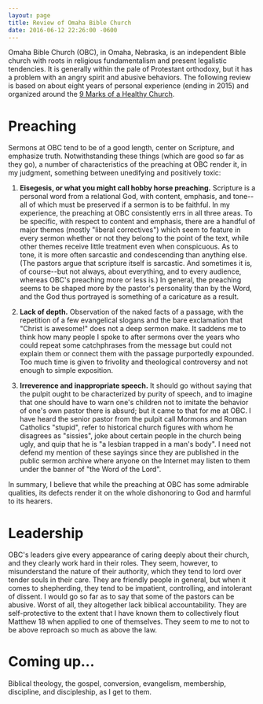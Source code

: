 ```yaml
---
layout: page
title: Review of Omaha Bible Church
date: 2016-06-12 22:26:00 -0600
---
```


Omaha Bible Church (OBC), in Omaha, Nebraska, is an independent Bible church with roots in religious fundamentalism and present legalistic tendencies. It is generally within the pale of Protestant orthodoxy, but it has a problem with an angry spirit and abusive behaviors. The following review is based on about eight years of personal experience (ending in 2015) and organized around the [9 Marks of a Healthy Church](https://9marks.org/about/).

# Preaching

Sermons at OBC tend to be of a good length, center on Scripture, and emphasize truth. Notwithstanding these things (which are good so far as they go), a number of characteristics of the preaching at OBC render it, in my judgment, something between unedifying and positively toxic:

1. **Eisegesis, or what you might call hobby horse preaching.** Scripture is a personal word from a relational God, with content, emphasis, and tone--all of which must be preserved if a sermon is to be faithful. In my experience, the preaching at OBC consistently errs in all three areas. To be specific, with respect to content and emphasis, there are a handful of major themes (mostly "liberal correctives") which seem to feature in every sermon whether or not they belong to the point of the text, while other themes receive little treatment even when conspicuous. As to tone, it is more often sarcastic and condescending than anything else. (The pastors argue that scripture itself is sarcastic. And sometimes it is, of course--but not always, about everything, and to every audience, whereas OBC's preaching more or less is.) In general, the preaching seems to be shaped more by the pastor's personality than by the Word, and the God thus portrayed is something of a caricature as a result.

1. **Lack of depth.** Observation of the naked facts of a passage, with the repetition of a few evangelical slogans and the bare exclamation that "Christ is awesome!" does not a deep sermon make. It saddens me to think how many people I spoke to after sermons over the years who could repeat some catchphrases from the message but could not explain them or connect them with the passage purportedly expounded. Too much time is given to frivolity and theological controversy and not enough to simple exposition.

1. **Irreverence and inappropriate speech.** It should go without saying that the pulpit ought to be characterized by purity of speech, and to imagine that one should have to warn one's children not to imitate the behavior of one's own pastor there is absurd; but it came to that for me at OBC. I have heard the senior pastor from the pulpit call Mormons and Roman Catholics "stupid", refer to historical church figures with whom he disagrees as "sissies", joke about certain people in the church being ugly, and quip that he is "a lesbian trapped in a man's body". I need not defend my mention of these sayings since they are published in the public sermon archive where anyone on the Internet may listen to them under the banner of "the Word of the Lord".

In summary, I believe that while the preaching at OBC has some admirable qualities, its defects render it on the whole dishonoring to God and harmful to its hearers.

# Leadership

OBC's leaders give every appearance of caring deeply about their church, and they clearly work hard in their roles. They seem, however, to misunderstand the nature of their authority, which they tend to lord over tender souls in their care. They are friendly people in general, but when it comes to shepherding, they tend to be impatient, controlling, and intolerant of dissent. I would go so far as to say that some of the pastors can be abusive. Worst of all, they altogether lack biblical accountability. They are self-protective to the extent that I have known them to collectively flout Matthew 18 when applied to one of themselves. They seem to me to not to be above reproach so much as above the law.

# Coming up…

Biblical theology, the gospel, conversion, evangelism, membership, discipline, and discipleship, as I get to them.

